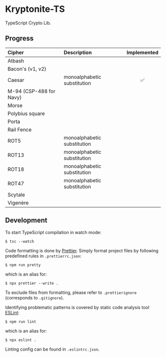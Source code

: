 # Kryptonite-TS

TypeScript Crypto Lib.

## Progress

| Cipher                  | Description                 | Implemented |
| :---------------------- | :-------------------------- | :---------: |
| Atbash                  |                             |             |
| Bacon's (v1, v2)        |                             |             |
| Caesar                  | monoalphabetic substitution |   &#9989;   |
| M-94 (CSP-488 for Navy) |                             |             |
| Morse                   |                             |             |
| Polybius square         |                             |             |
| Porta                   |                             |             |
| Rail Fence              |                             |             |
| ROT5                    | monoalphabetic substitution |             |
| ROT13                   | monoalphabetic substitution |             |
| ROT18                   | monoalphabetic substitution |             |
| ROT47                   | monoalphabetic substitution |             |
| Scytale                 |                             |             |
| Vigenère                |                             |             |

## Development

To start TypeScript compilation in watch mode:

```
$ tsc --watch
```

Code formatting is done by [Prettier](https://prettier.io/).
Simply format project files by following predefined rules in `.prettierrc.json`:

```
$ npm run pretty
```

which is an alias for:

```
$ npx prettier --write .
```

To exclude files from formatting, please refer to `.prettierignore` (corresponds to `.gitignore`).

Identifying problematic patterns is covered by static code analysis tool [ESLint](https://eslint.org/):

```
$ npm run lint
```

which is an alias for:

```
$ npx eslint .
```

Linting config can be found in `.eslintrc.json`.
